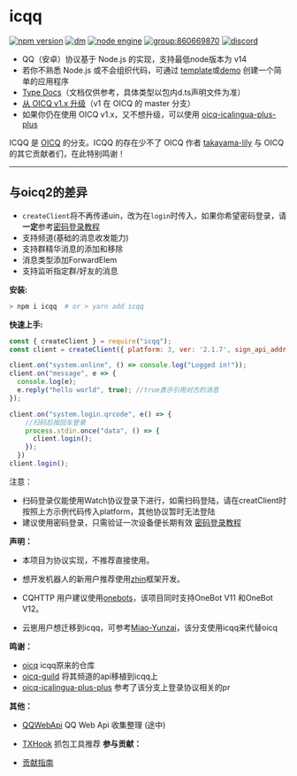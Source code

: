 ﻿# icqq

[![npm version](https://img.shields.io/npm/v/icqq/latest.svg)](https://www.npmjs.com/package/icqq) [![dm](https://shields.io/npm/dm/icqq)](https://www.npmjs.com/package/icqq) [![node engine](https://img.shields.io/node/v/icqq/latest.svg)](https://nodejs.org) [![group:860669870](https://img.shields.io/badge/group-860669870-blue)](https://jq.qq.com/?_wv=1027&k=xAdGDRVh) [![discord](https://img.shields.io/static/v1?label=chat&message=on%20discord&color=7289da&logo=discord)](https://discord.gg/D7T7wPtwvb)

- QQ（安卓）协议基于 Node.js 的实现，支持最低node版本为 v14
- 若你不熟悉 Node.js 或不会组织代码，可通过 [template](https://github.com/icqqjs/icqq-template)或[demo](./demo) 创建一个简单的应用程序
- [Type Docs](https://icqqjs.github.io/icqq/docs/)（文档仅供参考，具体类型以包内d.ts声明文件为准）
- [从 OICQ v1.x 升级](https://github.com/takayama-lily/oicq/projects/3#column-16638290)（v1 在 OICQ 的 master 分支）
- 如果你仍在使用 OICQ v1.x，又不想升级，可以使用 [oicq-icalingua-plus-plus](https://github.com/icalingua-plus-plus/oicq-icalingua-plus-plus)

ICQQ 是 [OICQ](https://github.com/takayama-lily/oicq) 的分支。ICQQ 的存在少不了 OICQ 作者 [takayama-lily](https://github.com/takayama-lily) 与 OICQ 的其它贡献者们，在此特别鸣谢！

---

## 与oicq2的差异

- `createClient`将不再传递uin，改为在`login`时传入，如果你希望密码登录，请**一定**参考[密码登录教程](https://github.com/icqqjs/icqq/wiki/%E5%AF%86%E7%A0%81%E7%99%BB%E5%BD%95%E6%B5%81%E7%A8%8B)
- 支持频道(基础的消息收发能力)
- 支持群精华消息的添加和移除
- 消息类型添加ForwardElem
- 支持监听指定群/好友的消息

**安装:**

```bash
> npm i icqq  # or > yarn add icqq
```

**快速上手:**

```js
const { createClient } = require("icqq");
const client = createClient({ platform: 3, ver: '2.1.7', sign_api_addr: 'http://127.0.0.1:8080/' });

client.on("system.online", () => console.log("Logged in!"));
client.on("message", e => {
  console.log(e);
  e.reply("hello world", true); //true表示引用对方的消息
});

client.on("system.login.qrcode", e() => {
    //扫码后按回车登录
    process.stdin.once("data", () => {
      client.login();
    });
  })
client.login();
```

注意：

- 扫码登录仅能使用Watch协议登录下进行，如需扫码登陆，请在creatClient时按照上方示例代码传入platform，其他协议暂时无法登陆
- 建议使用密码登录，只需验证一次设备便长期有效 [密码登录教程](https://github.com/icqqjs/icqq/wiki/%E5%AF%86%E7%A0%81%E7%99%BB%E5%BD%95%E6%B5%81%E7%A8%8B)

**声明：**

- 本项目为协议实现，不推荐直接使用。

- 想开发机器人的新用户推荐使用[zhin](https://github.com/zhinjs/zhin)框架开发。
- CQHTTP 用户建议使用[onebots](https://github.com/lc-cn/onebots)，该项目同时支持OneBot V11 和OneBot V12。
- 云崽用户想迁移到icqq，可参考[Miao-Yunzai](https://github.com/yoimiya-kokomi/Miao-Yunzai)，该分支使用icqq来代替oicq

**鸣谢：**

- [oicq](https://github.com/takayama-lily/oicq) icqq原来的仓库
- [oicq-guild](https://github.com/takayama-lily/oicq-guild) 将其频道的api移植到icqq上
- [oicq-icalingua-plus-plus](https://github.com/icalingua-plus-plus/oicq-icalingua-plus-plus) 参考了该分支上登录协议相关的pr

**其他：**

- [QQWebApi](./web-api.md) QQ Web Api 收集整理 (途中)
- [TXHook](https://github.com/fuqiuluo/TXHook) 抓包工具推荐 **参与贡献：**

- [贡献指南](./CONTRIBUTING.md)
